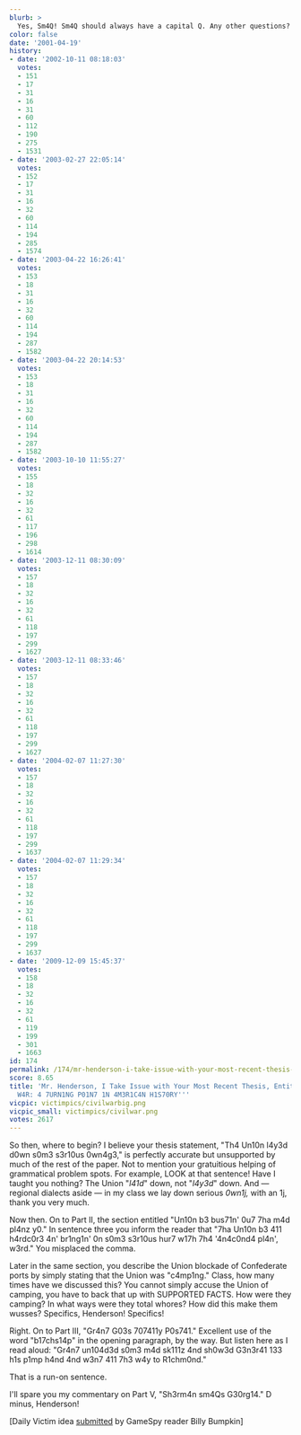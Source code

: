 ```yaml
---
blurb: >
  Yes, Sm4Q! Sm4Q should always have a capital Q. Any other questions?
color: false
date: '2001-04-19'
history:
- date: '2002-10-11 08:18:03'
  votes:
  - 151
  - 17
  - 31
  - 16
  - 31
  - 60
  - 112
  - 190
  - 275
  - 1531
- date: '2003-02-27 22:05:14'
  votes:
  - 152
  - 17
  - 31
  - 16
  - 32
  - 60
  - 114
  - 194
  - 285
  - 1574
- date: '2003-04-22 16:26:41'
  votes:
  - 153
  - 18
  - 31
  - 16
  - 32
  - 60
  - 114
  - 194
  - 287
  - 1582
- date: '2003-04-22 20:14:53'
  votes:
  - 153
  - 18
  - 31
  - 16
  - 32
  - 60
  - 114
  - 194
  - 287
  - 1582
- date: '2003-10-10 11:55:27'
  votes:
  - 155
  - 18
  - 32
  - 16
  - 32
  - 61
  - 117
  - 196
  - 298
  - 1614
- date: '2003-12-11 08:30:09'
  votes:
  - 157
  - 18
  - 32
  - 16
  - 32
  - 61
  - 118
  - 197
  - 299
  - 1627
- date: '2003-12-11 08:33:46'
  votes:
  - 157
  - 18
  - 32
  - 16
  - 32
  - 61
  - 118
  - 197
  - 299
  - 1627
- date: '2004-02-07 11:27:30'
  votes:
  - 157
  - 18
  - 32
  - 16
  - 32
  - 61
  - 118
  - 197
  - 299
  - 1637
- date: '2004-02-07 11:29:34'
  votes:
  - 157
  - 18
  - 32
  - 16
  - 32
  - 61
  - 118
  - 197
  - 299
  - 1637
- date: '2009-12-09 15:45:37'
  votes:
  - 158
  - 18
  - 32
  - 16
  - 32
  - 61
  - 119
  - 199
  - 301
  - 1663
id: 174
permalink: /174/mr-henderson-i-take-issue-with-your-most-recent-thesis-entitled-c1v1l-w4r-4-7urn1ng-p01n7-1n-4m3r1c4n-h1s70ry/
score: 8.65
title: 'Mr. Henderson, I Take Issue with Your Most Recent Thesis, Entitled ''C1V1L
  W4R: 4 7URN1NG P01N7 1N 4M3R1C4N H1S70RY'''
vicpic: victimpics/civilwarbig.png
vicpic_small: victimpics/civilwar.png
votes: 2617
---
```


So then, where to begin? I believe your thesis statement, "Th4 Un10n
l4y3d d0wn s0m3 s3r10us 0wn4g3," is perfectly accurate but unsupported
by much of the rest of the paper. Not to mention your gratuitious
helping of grammatical problem spots. For example, LOOK at that
sentence! Have I taught you nothing? The Union "*l41d*" down, not
"*l4y3d*" down. And — regional dialects aside — in my class we lay
down serious *0wn1j,* with an 1j, thank you very much.

Now then. On to Part II, the section entitled "Un10n b3 bus71n' 0u7 7ha
m4d pl4nz y0." In sentence three you inform the reader that "7ha Un10n
b3 411 h4rdc0r3 4n' br1ng1n' 0n s0m3 s3r10us hur7 w17h 7h4 '4n4c0nd4
pl4n', w3rd." You misplaced the comma.

Later in the same section, you describe the Union blockade of
Confederate ports by simply stating that the Union was "c4mp1ng." Class,
how many times have we discussed this? You cannot simply accuse the
Union of camping, you have to back that up with SUPPORTED FACTS. How
were they camping? In what ways were they total whores? How did this
make them wusses? Specifics, Henderson! Specifics!

Right. On to Part III, "Gr4n7 G03s 707411y P0s741." Excellent use of the
word "b17chs14p" in the opening paragraph, by the way. But listen here
as I read aloud: "Gr4n7 un104d3d s0m3 m4d sk111z 4nd sh0w3d G3n3r41 133
h1s p1mp h4nd 4nd w3n7 411 7h3 w4y to R1chm0nd."

That is a run-on sentence.

I'll spare you my commentary on Part V, "Sh3rm4n sm4Qs G30rg14." D
minus, Henderson!

\[Daily Victim idea [submitted](mailto:feedback@gamespy.com) by GameSpy
reader Billy Bumpkin\]